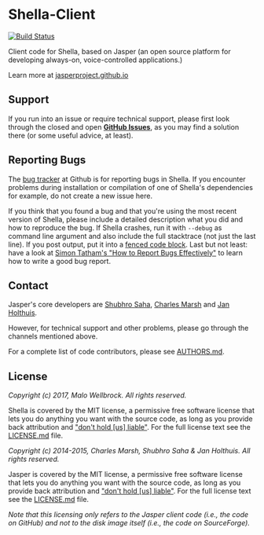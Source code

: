 Shella-Client
=============

[![Build Status](https://travis-ci.org/mwellck/shella-client.svg?branch=master)](https://travis-ci.org/mwellck/shella-client)

Client code for Shella, based on Jasper (an open source platform for developing always-on, voice-controlled applications.)

Learn more at [jasperproject.github.io](http://jasperproject.github.io/)

## Support

If you run into an issue or require technical support, please first look through the closed and open **[GitHub Issues](https://github.com/shella-client/issues)**, as you may find a solution there (or some useful advice, at least).

## Reporting Bugs

The [bug tracker](https://github.com/mwellck/shella-client/issues) at Github is for reporting bugs in Shella. If you encounter problems during installation or compilation of one of Shella's dependencies for example, do not create a new issue here.

If you think that you found a bug and that you're using the most recent version of Shella, please include a detailed description what you did and how to reproduce the bug. If Shella crashes, run it with `--debug` as command line argument and also include the full stacktrace (not just the last line). If you post output, put it into a [fenced code block](https://help.github.com/articles/github-flavored-markdown/#fenced-code-blocks). Last but not least: have a look at [Simon Tatham's "How to Report Bugs Effectively"](http://www.chiark.greenend.org.uk/~sgtatham/bugs.html) to learn how to write a good bug report.

## Contact

Jasper's core developers are [Shubhro Saha](http://www.shubhro.com), [Charles Marsh](http://www.crmarsh.com) and [Jan Holthuis](http://homepage.ruhr-uni-bochum.de/Jan.Holthuis/). 

However, for technical support and other problems, please go through the channels mentioned above.

For a complete list of code contributors, please see [AUTHORS.md](AUTHORS.md).

## License

*Copyright (c) 2017, Malo Wellbrock. All rights reserved.*

Shella is covered by the MIT license, a permissive free software license that lets you do anything you want with the source code, as long as you provide back attribution and ["don't hold \[us\] liable"](http://choosealicense.com). For the full license text see the [LICENSE.md](LICENSE.md) file.

*Copyright (c) 2014-2015, Charles Marsh, Shubhro Saha & Jan Holthuis. All rights reserved.*

Jasper is covered by the MIT license, a permissive free software license that lets you do anything you want with the source code, as long as you provide back attribution and ["don't hold \[us\] liable"](http://choosealicense.com). For the full license text see the [LICENSE.md](LICENSE.md) file.

*Note that this licensing only refers to the Jasper client code (i.e.,  the code on GitHub) and not to the disk image itself (i.e., the code on SourceForge).*
